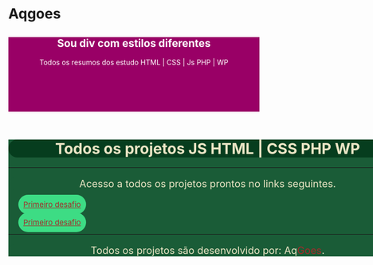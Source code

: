 # Aqgoes
<header style="background-color:#906;color:#fff; width: 100%; height: 150px; text-align: center;">
    <h2>Sou div com estilos diferentes</h2>
    <p>
        Todos os resumos dos estudo HTML | CSS | Js PHP | WP
    </p>
    
</header>
<div style="background-color:#1a5c37;width:900px;width:800px;">
    <h1 style="text-align:center;font-size:30px;background-color:#063d1e;color:#ebe5c5;border-radius:40px;">Todos os projetos JS HTML | CSS PHP WP</h1>
    <hr>
    <p style="text-align:center;font-size:20px;background-color:#1a5c37;color:#ebe5c5;border-radius:40px;">Acesso a todos os projetos prontos no links seguintes.</p>
    <li style="list-style:none;"><a style="font-size:15px;background-color:#3ddc84;color:brown;border-radius:20px;margin:20px; padding:10px;" href="https://alanqg.github.io/Estudos/HTML/Modulo-02-html%20Guanabara/13-projeto-do-zero(corecao-desafio)/part-09/" target="_blank">Primeiro desafio</a></li>
    <br>
    <li style="list-style:none;"><a style="font-size:15px;background-color:#3ddc84;color:brown;border-radius:20px;margin:20px;padding:10px;" href="#" target="_blank">Primeiro desafio</a></li>
    <hr>
    <p style="text-align:center;font-size:20px;background-color:#1a5c37;color:#ebe5c5;border-radius:40px;">Todos os projetos são desenvolvido por: Aq<span style="color:brown;">Goes</span>.</p>
</div>
